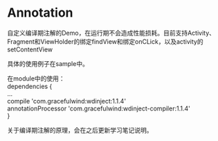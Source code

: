 # Annotation  
自定义编译期注解的Demo，在运行期不会造成性能损耗。目前支持Activity、Fragment和ViewHolder的绑定findView和绑定onCLick，以及activity的setContentView  

具体的使用例子在sample中。

在module中的使用：  
dependencies {  
        ...  
        compile 'com.gracefulwind:wdinject:1.1.4'  
        annotationProcessor 'com.gracefulwind:wdinject-compiler:1.1.4'  
}  

关于编译期注解的原理，会在之后更新学习笔记说明。
